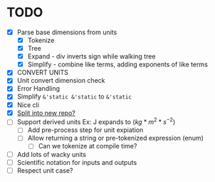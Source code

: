 # TODO

- [x] Parse base dimensions from units
  - [x] Tokenize
  - [x] Tree
  - [x] Expand - div inverts sign while walking tree
  - [x] Simplify - combine like terms, adding exponents of like terms
- [x] CONVERT UNITS
- [x] Unit convert dimension check
- [x] Error Handling
- [x] Simplify `&'static &'static` to `&'static`
- [x] Nice cli
- [x] [Split into new repo?](https://docs.github.com/en/get-started/using-git/splitting-a-subfolder-out-into-a-new-repository)
- [ ] Support derived units Ex: J expands to ($kg*m^2*s^{−2}$)
  - [ ] Add pre-process step for unit expiation
  - [ ] Allow returning a string or pre-tokenized expression (enum)
    - [ ] Can we tokenize at compile time?
- [ ] Add lots of wacky units
- [ ] Scientific notation for inputs and outputs
- [ ] Respect unit case?